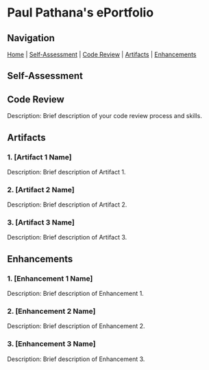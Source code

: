 # Paul Pathana's ePortfolio

## Navigation

[Home]( https://github.com/paulp89/ePortfolio/blob/main/README.md) | [Self-Assessment]( https://github.com/paulp89/ePortfolio/blob/main/README.md) | [Code Review]( https://github.com/paulp89/ePortfolio/blob/main/Code%20Review.md) | [Artifacts]( https://github.com/paulp89/ePortfolio/tree/main/Original%20Artifacts) | [Enhancements]( https://github.com/paulp89/ePortfolio/tree/main/Enhancement)

## Self-Assessment


## Code Review
Description: Brief description of your code review process and skills.

## Artifacts
### 1. [Artifact 1 Name]
Description: Brief description of Artifact 1.

### 2. [Artifact 2 Name]
Description: Brief description of Artifact 2.

### 3. [Artifact 3 Name]
Description: Brief description of Artifact 3.

## Enhancements

### 1. [Enhancement 1 Name]
Description: Brief description of Enhancement 1.

### 2. [Enhancement 2 Name]
Description: Brief description of Enhancement 2.

### 3. [Enhancement 3 Name]
Description: Brief description of Enhancement 3.

